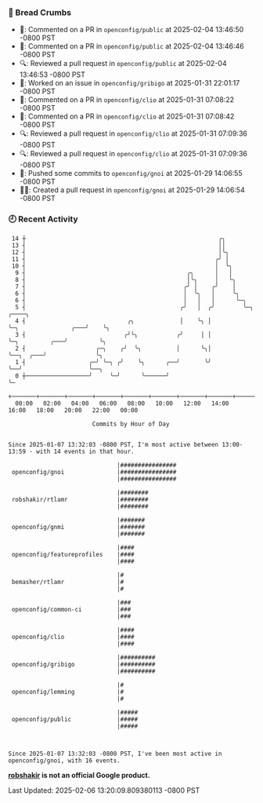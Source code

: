 ### 🍞 Bread Crumbs

 * 💬: Commented on a PR in  `openconfig/public` at 2025-02-04 13:46:50 -0800 PST
 * 💬: Commented on a PR in  `openconfig/public` at 2025-02-04 13:46:46 -0800 PST
 * 🔍: Reviewed a pull request in  `openconfig/public` at 2025-02-04 13:46:53 -0800 PST
 * 👀: Worked on an issue in `openconfig/gribigo` at 2025-01-31 22:01:17 -0800 PST
 * 💬: Commented on a PR in  `openconfig/clio` at 2025-01-31 07:08:22 -0800 PST
 * 💬: Commented on a PR in  `openconfig/clio` at 2025-01-31 07:08:42 -0800 PST
 * 🔍: Reviewed a pull request in  `openconfig/clio` at 2025-01-31 07:09:36 -0800 PST
 * 🔍: Reviewed a pull request in  `openconfig/clio` at 2025-01-31 07:09:36 -0800 PST
 * 🚢: Pushed some commits to `openconfig/gnoi` at 2025-01-29 14:06:55 -0800 PST
 * ✍🏼: Created a pull request in `openconfig/gnoi` at 2025-01-29 14:06:54 -0800 PST

### 🕘 Recent Activity
```
 14 ┼                                                       ╭╮
 13 ┤                                                       ││
 12 ┤                                                       │╰╮
 11 ┤                                                      ╭╯ │
 10 ┤                                                      │  ╰╮
  9 ┤                                              ╭╮      │   │
  8 ┤                                              │╰╮     │   ╰╮
  7 ┤                                             ╭╯ │    ╭╯    │
  6 ┤                                             │  ╰╮   │     ╰╮
  6 ┤                                             │   │   │      ╰─╮
  5 ┤                                            ╭╯   │  ╭╯        ╰─╮                     ╭────╮
  4 ┤                             ╭╮             │    ╰╮ │           ╰─╮               ╭───╯    ╰╮
  3 ┤                            ╭╯╰╮           ╭╯     │ │             ╰─╮         ╭───╯         ╰╮
  2 ┤                    ╭─╮    ╭╯  ╰╮          │      ╰╮│               ╰──╮  ╭───╯              ╰╮
  1 ┤                  ╭─╯ ╰─╮ ╭╯    ╰╮      ╭──╯       ╰╯                  ╰──╯                   ╰──╮
  0 ┼──────────────────╯     ╰─╯      ╰──────╯                                                        ╰─
    +───────+───────+───────+───────+───────+───────+───────+───────+───────+───────+───────+───────+────
  00:00   02:00   04:00   06:00   08:00   10:00   12:00   14:00   16:00   18:00   20:00   22:00   00:00   

						Commits by Hour of Day


Since 2025-01-07 13:32:03 -0800 PST, I'm most active between 13:00-13:59 - with 14 events in that hour.

```



```
                               |################
 openconfig/gnoi               |################
                               |################

                               |########
 robshakir/rtlamr              |########
                               |########

                               |#######
 openconfig/gnmi               |#######
                               |#######

                               |####
 openconfig/featureprofiles    |####
                               |####

                               |#
 bemasher/rtlamr               |#
                               |#

                               |###
 openconfig/common-ci          |###
                               |###

                               |####
 openconfig/clio               |####
                               |####

                               |##########
 openconfig/gribigo            |##########
                               |##########

                               |#
 openconfig/lemming            |#
                               |#

                               |#####
 openconfig/public             |#####
                               |#####



Since 2025-01-07 13:32:03 -0800 PST, I've been most active in openconfig/gnoi, with 16 events.

```
**[robshakir](mailto:robjs@google.com) is not an official Google product.**  


Last Updated: 2025-02-06 13:20:09.809380113 -0800 PST
